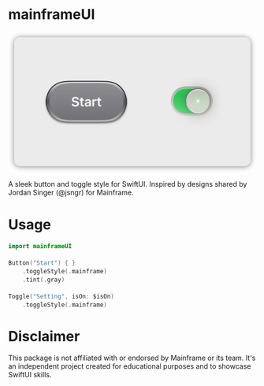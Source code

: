 # mainframeUI

![Demonstration of the button and toggle style included in this package](hero.png)

A sleek button and toggle style for SwiftUI. Inspired by designs shared by Jordan Singer (@jsngr) for Mainframe.

# Usage
```swift
import mainframeUI

Button("Start") { }
    .toggleStyle(.mainframe)
    .tint(.gray)

Toggle("Setting", isOn: $isOn)
    .toggleStyle(.mainframe)
```

# Disclaimer

This package is not affiliated with or endorsed by Mainframe or its team. It's an independent project created for educational purposes and to showcase SwiftUI skills.
